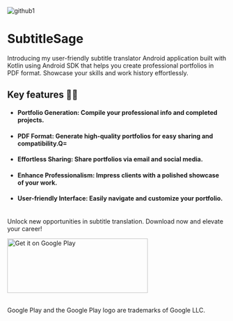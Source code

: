![github1](https://github.com/guifxb/SubtitleSage/assets/107308140/e4d7f491-560e-4c55-9e64-c7bbe008c9b3)


# SubtitleSage

Introducing my user-friendly subtitle translator Android application built with Kotlin using Android SDK that helps you create professional portfolios in PDF format.
Showcase your skills and work history effortlessly.


## Key features 📱📱

- #### Portfolio Generation: Compile your professional info and completed projects. 
- #### PDF Format: Generate high-quality portfolios for easy sharing and compatibility.Q=
- #### Effortless Sharing: Share portfolios via email and social media.
- #### Enhance Professionalism: Impress clients with a polished showcase of your work.
- #### User-friendly Interface: Easily navigate and customize your portfolio.
<br />
Unlock new opportunities in subtitle translation. Download now and elevate your career!

<a href='https://play.google.com/store/apps/details?id=com.gfbdev.subtitlesage&pcampaignid=pcampaignidMKT-Other-global-all-co-prtnr-py-PartBadge-Mar2515-1'><img alt='Get it on Google Play' src='https://play.google.com/intl/en_us/badges/static/images/badges/en_badge_web_generic.png' height="125" width="323" /></a>


<br />
Google Play and the Google Play logo are trademarks of Google LLC.
